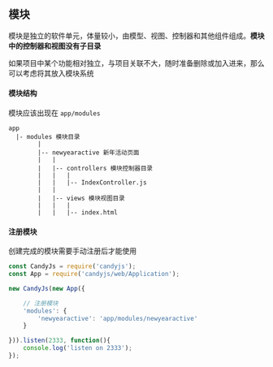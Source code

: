 ## 模块

模块是独立的软件单元，体量较小，由模型、视图、控制器和其他组件组成。**模块中的控制器和视图没有子目录**

如果项目中某个功能相对独立，与项目关联不大，随时准备删除或加入进来，那么可以考虑将其放入模块系统

#### 模块结构

模块应该出现在 `app/modules`

```
app
  |- modules 模块目录
        |
        |-- newyearactive 新年活动页面
        |   |
        |   |-- controllers 模块控制器目录
        |   |   |
        |   |   |-- IndexController.js
        |   |
        |   |-- views 模块视图目录
        |   |   |
        |   |   |-- index.html
```

#### 注册模块

创建完成的模块需要手动注册后才能使用

```javascript
const CandyJs = require('candyjs');
const App = require('candyjs/web/Application');

new CandyJs(new App({

    // 注册模块
    'modules': {
        'newyearactive': 'app/modules/newyearactive'
    }

})).listen(2333, function(){
    console.log('listen on 2333');
});
```
